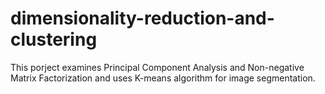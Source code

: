 # dimensionality-reduction-and-clustering
This porject examines Principal Component Analysis and Non-negative Matrix Factorization and uses K-means algorithm for image segmentation.
